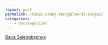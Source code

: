 ```yaml
---
layout: post
permalink: /mimpi-orang-tenggelam-di-sungai/
categories:
    - Uncategorized
---
```


[Baca Selengkapnya](/09)